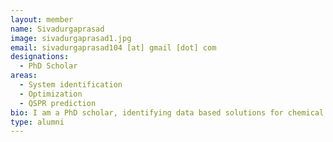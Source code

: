 ```yaml
---
layout: member
name: Sivadurgaprasad
image: sivadurgaprasad1.jpg
email: sivadurgaprasad104 [at] gmail [dot] com
designations: 
  - PhD Scholar
areas:
  - System identification
  - Optimization 
  - QSPR prediction
bio: I am a PhD scholar, identifying data based solutions for chemical engineering applications through machine learning approaches. Machine learning and optimization algorithms always excites the enthusiast in me.
type: alumni
---
```

